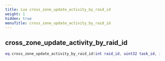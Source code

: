 ```yaml
---
title: Lua cross_zone_update_activity_by_raid_id
weight: 1
hidden: true
menuTitle: cross_zone_update_activity_by_raid_id
---
```

## cross_zone_update_activity_by_raid_id
```lua
eq.cross_zone_update_activity_by_raid_id(int raid_id, uint32 task_id, int activity_id) -- void
```